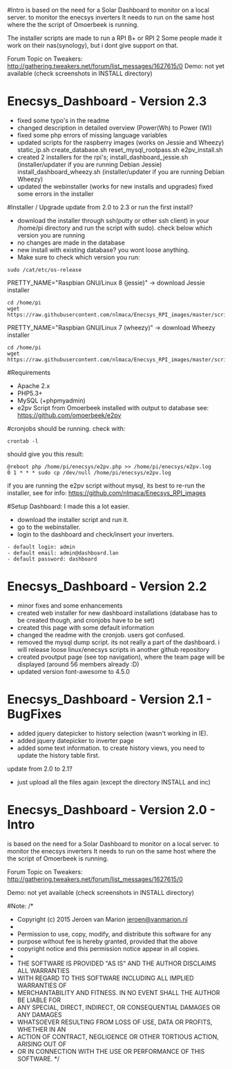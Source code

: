 #Intro
is based on the need for a Solar Dashboard to monitor on a local server. to monitor the enecsys inverters 
It needs to run on the same host where the the script of Omoerbeek is running.

The installer scripts are made to run a RPI B+ or RPI 2 
Some people made it work on their nas(synology), but i dont give support on that. 

Forum Topic on Tweakers: http://gathering.tweakers.net/forum/list_messages/1627615/0
Demo: not yet available (check screenshots in INSTALL directory)

# Enecsys_Dashboard - Version 2.3
- fixed some typo's in the readme
- changed description in detailed overview (Power(Wh) to Power (W))
- fixed some php errors of missing language variables
- updated scripts for the raspberry images (works on Jessie and Wheezy)
	static_ip.sh
	create_database.sh
	reset_mysql_rootpass.sh
	e2pv_install.sh
- created 2 installers for the rpi's;
	install_dashboard_jessie.sh (installer/updater if you are running Debian Jessie)
	install_dashboard_wheezy.sh (installer/updater if you are running Debian Wheezy)
- updated the webinstaller (works for new installs and upgrades)
	fixed some errors in the installer
 
#Installer / Upgrade
 update from 2.0 to 2.3 or run the first install?
- download the installer through ssh(putty or other ssh client) in your /home/pi directory and run the script with sudo). check below which version you are running
- no changes are made in the database
- new install with existing database? you wont loose anything.
- Make sure to check which version you run:
```
sudo /cat/etc/os-release
```
PRETTY_NAME="Raspbian GNU/Linux 8 (jessie)"  -> download Jessie installer
```
cd /home/pi
wget https://raw.githubusercontent.com/nlmaca/Enecsys_RPI_images/master/scripts/install_dashboard_jessie.sh
```
PRETTY_NAME="Raspbian GNU/Linux 7 (wheezy)"  -> download Wheezy installer
```
cd /home/pi
wget https://raw.githubusercontent.com/nlmaca/Enecsys_RPI_images/master/scripts/install_dashboard_wheezy.sh
```

#Requirements
- Apache 2.x
- PHP5.3+
- MySQL (+phpmyadmin)
- e2pv Script from Omoerbeek installed with output to database see: https://github.com/omoerbeek/e2pv

#cronjobs
should be running. check with:
```
crontab -l
```
should give you this result:

```
@reboot php /home/pi/enecsys/e2pv.php >> /home/pi/enecsys/e2pv.log
0 1 * * * sudo cp /dev/null /home/pi/enecsys/e2pv.log
```

if you are running the e2pv script without mysql, its best to re-run the installer, see for info: https://github.com/nlmaca/Enecsys_RPI_images

#Setup Dashboard:
I made this a lot easier.
- download the installer script and run it.
- go to the webinstaller.
- login to the dashboard and check/insert your inverters.

```
- default login: admin
- default email: admin@dashboard.lan 
- default password: dashboard
```

# Enecsys_Dashboard - Version 2.2
- minor fixes and some enhancements
- created web installer for new dashboard installations (database has to be created though, and cronjobs have to be set)<br>
- created this page with some default information<br>
- changed the readme with the cronjob. users got confused.
- removed the mysql dump script. its not really a part of the dashboard. i will release loose linux/enecsys scripts in another github repository
- created pvoutput page (see top navigation), where the team page will be displayed (around 56 members already :D) 
- updated version font-awesome to 4.5.0

# Enecsys_Dashboard - Version 2.1 - BugFixes
- added jquery datepicker to history selection (wasn't working in IE).
- added jquery datepicker to inverter page
- added some text information. to create history views, you need to update the history table first.
 
update from 2.0 to 2.1? 
- just upload all the files again (except the directory INSTALL and inc)

# Enecsys_Dashboard - Version 2.0 - Intro
is based on the need for a Solar Dashboard to monitor on a local server. to monitor the enecsys inverters 
It needs to run on the same host where the the script of Omoerbeek is running.

Forum Topic on Tweakers: http://gathering.tweakers.net/forum/list_messages/1627615/0

Demo: not yet available (check screenshots in INSTALL directory)

#Note:
/*
 * Copyright (c) 2015 Jeroen van Marion <jeroen@vanmarion.nl>
 *
 * Permission to use, copy, modify, and distribute this software for any
 * purpose without fee is hereby granted, provided that the above
 * copyright notice and this permission notice appear in all copies.
 *
 * THE SOFTWARE IS PROVIDED "AS IS" AND THE AUTHOR DISCLAIMS ALL WARRANTIES
 * WITH REGARD TO THIS SOFTWARE INCLUDING ALL IMPLIED WARRANTIES OF
 * MERCHANTABILITY AND FITNESS. IN NO EVENT SHALL THE AUTHOR BE LIABLE FOR
 * ANY SPECIAL, DIRECT, INDIRECT, OR CONSEQUENTIAL DAMAGES OR ANY DAMAGES
 * WHATSOEVER RESULTING FROM LOSS OF USE, DATA OR PROFITS, WHETHER IN AN
 * ACTION OF CONTRACT, NEGLIGENCE OR OTHER TORTIOUS ACTION, ARISING OUT OF
 * OR IN CONNECTION WITH THE USE OR PERFORMANCE OF THIS SOFTWARE.
 */